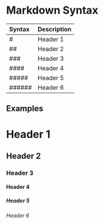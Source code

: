 # Markdown Syntax
| Syntax | Description |
|:---|:---|
|# |Header 1 |
|##|Header 2 |
|###|Header 3 |
|#### |Header 4 |
|##### |Header 5 |
|###### |Header 6 |

## Examples
# Header 1
## Header 2
### Header 3
#### Header 4
##### Header 5
###### Header 6
